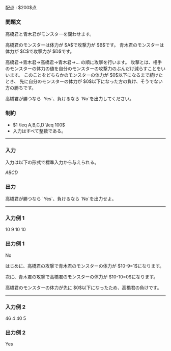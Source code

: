 
<div>

<span>

<span>

<p>
配点 : $200$点
</p>

<div>

<section>

### **問題文**

<p>
高橋君と青木君がモンスターを闘わせます。
</p>

<p>
高橋君のモンスターは体力が $A$で攻撃力が $B$です。
青木君のモンスターは体力が $C$で攻撃力が $D$です。
</p>

<p>
高橋君→青木君→高橋君→青木君→... の順に攻撃を行います。
攻撃とは、相手のモンスターの体力の値を自分のモンスターの攻撃力のぶんだけ減らすことをいいます。
このことをどちらかのモンスターの体力が $0$以下になるまで続けたとき、
先に自分のモンスターの体力が $0$以下になった方の負け、そうでない方の勝ちです。
</p>

<p>
高橋君が勝つなら `Yes`、負けるなら `No`を出力してください。
</p>

</section>

</div>

<div>

<section>

### **制約**

<ul>

<li>
$1 \leq A,B,C,D \leq 100$
</li>

<li>
入力はすべて整数である。
</li>

</ul>

</section>

</div>

---

<div>

<div>

<section>

### **入力**

<p>
入力は以下の形式で標準入力から与えられる。
</p>

<div>

$A$$B$$C$$D$
</div>

</section>

</div>

<div>

<section>

### **出力**

<p>
高橋君が勝つなら `Yes`、負けるなら `No`を出力せよ。
</p>

</section>

</div>

</div>

---

<div>

<section>

### **入力例 1**

<div>

10 9 10 10

</div>

</section>

</div>

<div>

<section>

### **出力例 1**

<div>

No

</div>

<p>
はじめに、高橋君の攻撃で青木君のモンスターの体力が $10-9=1$になります。
</p>

<p>
次に、青木君の攻撃で高橋君のモンスターの体力が $10-10=0$になります。
</p>

<p>
高橋君のモンスターの体力が先に $0$以下になったため、高橋君の負けです。
</p>

</section>

</div>

---

<div>

<section>

### **入力例 2**

<div>

46 4 40 5

</div>

</section>

</div>

<div>

<section>

### **出力例 2**

<div>

Yes

</div>

</section>

</div>

</span>

</span>

</div>
